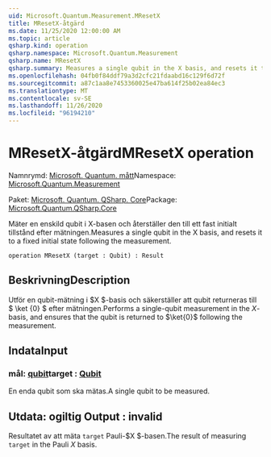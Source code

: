 ```yaml
---
uid: Microsoft.Quantum.Measurement.MResetX
title: MResetX-åtgärd
ms.date: 11/25/2020 12:00:00 AM
ms.topic: article
qsharp.kind: operation
qsharp.namespace: Microsoft.Quantum.Measurement
qsharp.name: MResetX
qsharp.summary: Measures a single qubit in the X basis, and resets it to a fixed initial state following the measurement.
ms.openlocfilehash: 04fb0f84ddf79a3d2cfc21fdaabd16c129f6d72f
ms.sourcegitcommit: a87c1aa8e7453360025e47ba614f25b02ea84ec3
ms.translationtype: MT
ms.contentlocale: sv-SE
ms.lasthandoff: 11/26/2020
ms.locfileid: "96194210"
---
```

# <a name="mresetx-operation"></a><span data-ttu-id="52ca1-102">MResetX-åtgärd</span><span class="sxs-lookup"><span data-stu-id="52ca1-102">MResetX operation</span></span>

<span data-ttu-id="52ca1-103">Namnrymd: [Microsoft. Quantum. mått](xref:Microsoft.Quantum.Measurement)</span><span class="sxs-lookup"><span data-stu-id="52ca1-103">Namespace: [Microsoft.Quantum.Measurement](xref:Microsoft.Quantum.Measurement)</span></span>

<span data-ttu-id="52ca1-104">Paket: [Microsoft. Quantum. QSharp. Core](https://nuget.org/packages/Microsoft.Quantum.QSharp.Core)</span><span class="sxs-lookup"><span data-stu-id="52ca1-104">Package: [Microsoft.Quantum.QSharp.Core](https://nuget.org/packages/Microsoft.Quantum.QSharp.Core)</span></span>


<span data-ttu-id="52ca1-105">Mäter en enskild qubit i X-basen och återställer den till ett fast initialt tillstånd efter mätningen.</span><span class="sxs-lookup"><span data-stu-id="52ca1-105">Measures a single qubit in the X basis, and resets it to a fixed initial state following the measurement.</span></span>

```qsharp
operation MResetX (target : Qubit) : Result
```


## <a name="description"></a><span data-ttu-id="52ca1-106">Beskrivning</span><span class="sxs-lookup"><span data-stu-id="52ca1-106">Description</span></span>

<span data-ttu-id="52ca1-107">Utför en qubit-mätning i $X $-basis och säkerställer att qubit returneras till $ \ket {0} $ efter mätningen.</span><span class="sxs-lookup"><span data-stu-id="52ca1-107">Performs a single-qubit measurement in the $X$-basis, and ensures that the qubit is returned to $\ket{0}$ following the measurement.</span></span>

## <a name="input"></a><span data-ttu-id="52ca1-108">Indata</span><span class="sxs-lookup"><span data-stu-id="52ca1-108">Input</span></span>

### <a name="target--qubit"></a><span data-ttu-id="52ca1-109">mål: [qubit](xref:microsoft.quantum.lang-ref.qubit)</span><span class="sxs-lookup"><span data-stu-id="52ca1-109">target : [Qubit](xref:microsoft.quantum.lang-ref.qubit)</span></span>

<span data-ttu-id="52ca1-110">En enda qubit som ska mätas.</span><span class="sxs-lookup"><span data-stu-id="52ca1-110">A single qubit to be measured.</span></span>



## <a name="output--__invalidresult__"></a><span data-ttu-id="52ca1-111">Utdata: __ogiltig <Result>__</span><span class="sxs-lookup"><span data-stu-id="52ca1-111">Output : __invalid<Result>__</span></span>

<span data-ttu-id="52ca1-112">Resultatet av att mäta `target` Pauli-$X $-basen.</span><span class="sxs-lookup"><span data-stu-id="52ca1-112">The result of measuring `target` in the Pauli $X$ basis.</span></span>